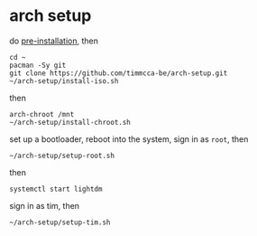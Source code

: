 # arch setup

do [pre-installation](https://wiki.archlinux.org/title/installation_guide#Pre-installation), then

```
cd ~
pacman -Sy git
git clone https://github.com/timmcca-be/arch-setup.git
~/arch-setup/install-iso.sh
```

then

```
arch-chroot /mnt
~/arch-setup/install-chroot.sh
```

set up a bootloader, reboot into the system, sign in as `root`, then

```
~/arch-setup/setup-root.sh
```

then

```
systemctl start lightdm
```

sign in as tim, then

```
~/arch-setup/setup-tim.sh
```
